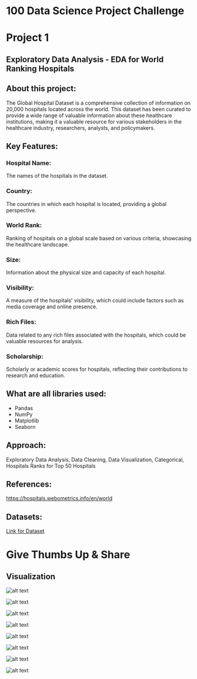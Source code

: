 # 100 Data Science Project Challenge 

# Project 1 
## Exploratory Data Analysis - EDA for World Ranking Hospitals

## About this project:

The Global Hospital Dataset is a comprehensive collection of information on 20,000 hospitals located across the world. This dataset has been curated to provide a wide range of valuable information about these healthcare institutions, making it a valuable resource for various stakeholders in the healthcare industry, researchers, analysts, and policymakers.

## Key Features:

### Hospital Name: 
The names of the hospitals in the dataset.

### Country: 
The countries in which each hospital is located, providing a global perspective.

### World Rank: 
Ranking of hospitals on a global scale based on various criteria, showcasing the healthcare landscape.

### Size: 
Information about the physical size and capacity of each hospital.

### Visibility: 
A measure of the hospitals' visibility, which could include factors such as media coverage and online presence.

### Rich Files: 
Data related to any rich files associated with the hospitals, which could be valuable resources for analysis.

### Scholarship: 
Scholarly or academic scores for hospitals, reflecting their contributions to research and education.

## What are all libraries used: 
- Pandas
- NumPy 
- Matplotlib 
- Seaborn

## Approach:
 Exploratory Data Analysis, Data Cleaning, Data Visualization, Categorical, Hospitals Ranks for Top 50 Hospitals

## References:
https://hospitals.webometrics.info/en/world

## Datasets:
[Link for Dataset](https://www.kaggle.com/code/bugmakerbgbg/eda-world-hospital-rankings-2023/input)

# Give Thumbs Up & Share 

## Visualization


![alt text](https://github.com/PriyadharshiniManikanadan/EDA-WorldHospitalRanking_2023/blob/main/CountplotCountry&HospitalTop50.png?raw=true)

![alt text](https://github.com/PriyadharshiniManikanadan/EDA-WorldHospitalRanking_2023/blob/main/HistplotCountryVisibilityTop50.png?raw=true)

![alt text](https://github.com/PriyadharshiniManikanadan/EDA-WorldHospitalRanking_2023/blob/main/PairplotTop50.png?raw=true)

![alt text](https://github.com/PriyadharshiniManikanadan/EDA-WorldHospitalRanking_2023/blob/main/BoxplotCountryHospitalSizeTop50.png?raw=true)

![alt text](https://github.com/PriyadharshiniManikanadan/EDA-WorldHospitalRanking_2023/blob/main/BarplotHospitalScholarshipScoreTop50.png?raw=true)

![alt text](https://github.com/PriyadharshiniManikanadan/EDA-WorldHospitalRanking_2023/blob/main/BarplotHospitalRichFilesTop50.png?raw=true)

![alt text](https://github.com/PriyadharshiniManikanadan/EDA-WorldHospitalRanking_2023/blob/main/BarplotHospitalVisibilityTop50.png?raw=true)

![alt text](https://github.com/PriyadharshiniManikanadan/EDA-WorldHospitalRanking_2023/blob/main/BarplotHospitalHospitalSizeTop50.png?raw=true)